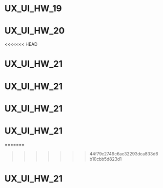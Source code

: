 # UX_UI_HW_19
# UX_UI_HW_20
<<<<<<< HEAD
# UX_UI_HW_21
# UX_UI_HW_21
# UX_UI_HW_21
# UX_UI_HW_21
=======
>>>>>>> 44f79c2749c6ac32293dca833d6b10cbb5d823d1
# UX_UI_HW_21
